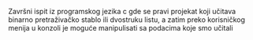 Završni ispit iz programskog jezika c gde se pravi projekat koji učitava binarno pretraživačko stablo ili dvostruku listu,
a zatim preko korisničkog menija u konzoli je moguće manipulisati sa podacima koje smo učitali
